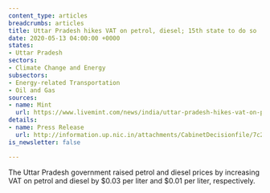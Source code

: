 ```yaml
---
content_type: articles
breadcrumbs: articles
title: Uttar Pradesh hikes VAT on petrol, diesel; 15th state to do so
date: 2020-05-13 04:00:00 +0000
states:
- Uttar Pradesh
sectors:
- Climate Change and Energy
subsectors:
- Energy-related Transportation
- Oil and Gas
sources:
- name: Mint
  url: https://www.livemint.com/news/india/uttar-pradesh-hikes-vat-on-petrol-diesel-15th-state-to-do-so-11588765478878.html
details:
- name: Press Release
  url: http://information.up.nic.in/attachments/CabinetDecisionfile/7c223b50d3fdc5a2c4a53863012ed0b0.pdf
is_newsletter: false

---
```

The Uttar Pradesh government raised petrol and diesel prices by increasing VAT on petrol and diesel by $0.03 per liter and $0.01 per liter, respectively.
